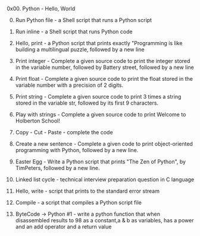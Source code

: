 0x00. Python - Hello, World

0. Run Python file - a Shell script that runs a Python script

1. Run inline - a Shell script that runs Python code

2. Hello, print - a Python script that prints exactly "Programming is like building a multilingual puzzle, followed by a new line

3. Print integer - Complete a given source code to print the integer stored in the variable number, followed by Battery street, followed by a new line

4. Print float - Complete a given source code to print the float stored in the variable number with a precision of 2 digits.

5. Print string - Complete a given source code to print 3 times a string stored in the variable str, followed by its first 9 characters.

6. Play with strings - Complete a given source code to print Welcome to Holberton School!

7. Copy - Cut - Paste - complete the code

8. Create a new sentence - Complete a given code to print object-oriented programming with Python, followed by a new line.

9. Easter Egg - Write a Python script that prints "The Zen of Python", by TimPeters, followed by a new line.

10. Linked list cycle - technical interview preparation question in C language

11. Hello, write - script that prints to the standard error stream

12. Compile - a script that compiles a Python script file

13. ByteCode -> Python #1 - write a python function that when disassembled results to 98 as a constant,a & b as variables, has a power and an add operator and a return value
